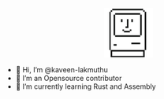 <div align="center">
    <img width=100 src="assets/macintosh.png" alt="macintosh-hello">
</div>

- 👋 Hi, I’m @kaveen-lakmuthu
- 👀 I’m an Opensource contributor
- 🌱 I’m currently learning Rust and Assembly